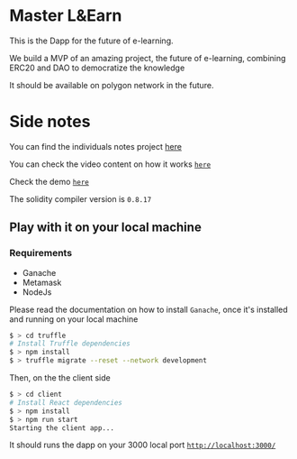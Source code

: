 # Master L&Earn

This is the Dapp for the future of e-learning.

We build a MVP of an amazing project, the future of e-learning, combining ERC20 and DAO to democratize the knowledge

It should be available on polygon network in the future.

# Side notes

You can find the individuals notes project [here](https://drive.google.com/drive/folders/1OnJMKihG8lrAxZaTreTvT459m-y-kgQl)

You can check the video content on how it works [`here`](https://www.loom.com/share/37be4de3ac354d17a8f87eaccc3e164c)

Check the demo [`here`](https://master-l-earn.vercel.app/)

The solidity compiler version is `0.8.17`

## Play with it on your local machine

### Requirements

- Ganache
- Metamask
- NodeJs

Please read the documentation on how to install `Ganache`, once it's installed and running on your local machine

```sh
$ > cd truffle
# Install Truffle dependencies
$ > npm install
$ > truffle migrate --reset --network development
```

Then, on the the client side

```sh
$ > cd client
# Install React dependencies
$ > npm install
$ > npm run start
Starting the client app...
```

It should runs the dapp on your 3000 local port [`http://localhost:3000/`](http://localhost:3000/)
